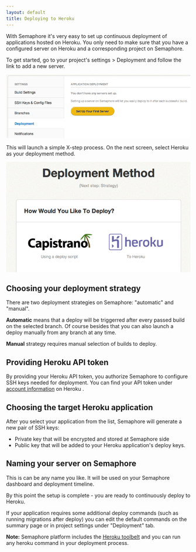 ```yaml
---
layout: default
title: Deploying to Heroku
---
```


With Semaphore it's very easy to set up continuous deployment of applications hosted on Heroku. You only need to make sure that you have a configured server on Heroku and a corresponding project on Semaphore.

To get started, go to your project's settings > Deployment and follow the link to add a new server.

![add a server from project settings](/assets/images/deploying-to-heroku/settings.png)

This will launch a simple X-step process. On the next screen, select Heroku as your deployment method.

![selecting a deployment method](/assets/images/deploying-to-heroku/deployment-method.png)

## Choosing your deployment strategy

There are two deployment strategies on Semaphore: "automatic" and "manual".

**Automatic** means that a deploy will be triggerred after every passed build on the selected branch. Of course besides that you can also launch a deploy manually from any branch at any time.

**Manual** strategy requires manual selection of builds to deploy.

## Providing Heroku API token

By providing your Heroku API token, you authorize Semaphore to configure SSH keys needed for deployment. You can find your API token under [account information](https://dashboard.heroku.com/account) on Heroku .


## Choosing the target Heroku application

After you select your application from the list, Semaphore will generate a new pair of SSH keys:

- Private key that will be encrypted and stored at Semaphore side
- Public key that will be added to your Heroku application's deploy keys.

## Naming your server on Semaphore

This is can be any name you like. It will be used on your Semaphore dashboard and deployment timeline.

By this point the setup is complete - you are ready to continuously deploy to Heroku.

If your application requires some additional deploy commands (such as running migrations after deploy) you can edit the default commands on the summary page or in project settings under "Deployment" tab.

**Note:** Semaphore platform includes the [Heroku toolbelt](https://toolbelt.heroku.com) and you can run any heroku command in your deployment process.